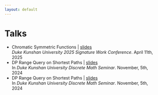 ```yaml
---
layout: default
---
```


  <h1>Talks</h1>
  
  <section id="talks">
    <ul>
      <li>
        <span class="talk-title">Chromatic Symmetric Functions</span> | <a href="files/csf.pdf" target="_blank">slides</a><br>
        <span class="talk-venue"><em>Duke Kunshan University 2025 Signature Work Conference</em>. April 11th, 2025</span><br>
      </li>
      <li>
        <span class="talk-title">DP Range Query on Shortest Paths</span> | <a href="files/dp_slides.pdf" target="_blank">slides</a><br>
        <span class="talk-venue">In <em>Duke Kunshan University Discrete Math Seminar</em>. November, 5th, 2024</span><br>
      </li>
      <li>
        <span class="talk-title">DP Range Query on Shortest Paths</span> | <a href="files/dp_slides.pdf" target="_blank">slides</a><br>
        <span class="talk-venue">In <em>Duke Kunshan University Discrete Math Seminar</em>. November, 5th, 2024</span><br>
      </li>
    </ul>
  </section>
